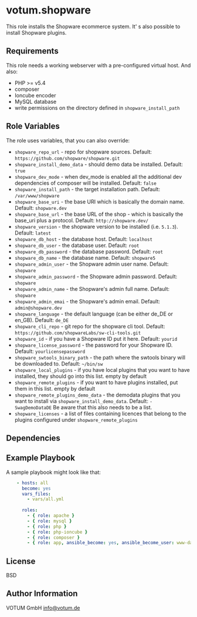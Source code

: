 votum.shopware
==============

This role installs the Shopware ecommerce system. It' s also possible to install Shopware plugins.

Requirements
------------

This role needs a working webserver with a pre-configured virtual host. And also:
* PHP >= v5.4
* composer
* Ioncube encoder
* MySQL database
* write permissions on the directory defined in `shopware_install_path`

Role Variables
--------------

The role uses variables, that you can also override:

* `shopware_repo_url` - repo for shopware sources. Default: `https://github.com/shopware/shopware.git`
* `shopware_install_demo_data` - should demo data be installed. Default: `true`
* `shopware_dev_mode` - when dev_mode is enabled all the additional dev dependencies of composer will be installed. Default: `false`
* `shopware_install_path` - the target installation path. Default: `/var/www/shopware`
* `shopware_base_uri` - the base URI which is basically the domain name. Default: `shopware.dev`
* `shopware_base_url` - the base URL of the shop - which is basically the base_uri plus a protocol. Default: `http://shopware.dev/`
* `shopware_version` - the shopware version to be installed (i.e. `5.1.3`). Default: `latest`
* `shopware_db_host` - the database host. Default: `localhost`
* `shopware_db_user` - the database user. Default: `root`
* `shopware_db_password` - the database password. Default: `root`
* `shopware_db_name` - the database name. Default: `shopware5`
* `shopware_admin_user` - the Shopware admin user name. Default: `shopware`
* `shopware_admin_password` - the Shopware admin password. Default: `shopware`
* `shopware_admin_name` - the Shopware's admin full name. Default: `shopware`
* `shopware_admin_emai` - the Shopware's admin email. Default: `admin@shopware.dev`
* `shopware_language` - the default language (can be either de_DE or en_GB). Default: `de_DE`
* `shopware_cli_repo` - git repo for the shopware cli tool. Default: `https://github.com/shopwareLabs/sw-cli-tools.git`
* `shopware_id` - if you have a Shopware ID put it here. Default: `yourid`
* `shopware_license_password` - the password for your Shopware ID. Default: `yourlicensepassword`
* `shopware_swtools_binary_path` - the path where the swtools binary will be downloaded to. Default: `~/bin/sw`
* `shopware_local_plugins` - if you have local plugins that you want to have installed, they should go into this list. empty by default
* `shopware_remote_plugins` - if you want to have plugins installed, put them in this list. empty by default
* `shopware_remote_plugins_demo_data` - the demodata plugins that you want to install via `shopware_install_demo_data`. Default: `- SwagDemoDataDE` Be aware that this also needs to be a list.
* `shopware_licenses` - a list of files containing licences that belong to the plugins configured under `shopware_remote_plugins`


Dependencies
------------


Example Playbook
----------------

A sample playbook might look like that:

```yaml
    - hosts: all
      become: yes
      vars_files:
        - vars/all.yml
    
      roles:
        - { role: apache }
        - { role: mysql }
        - { role: php }
        - { role: php-ioncube }
        - { role: composer }
        - { role: app, ansible_become: yes, ansible_become_user: www-data }
```

License
-------

BSD

Author Information
------------------

VOTUM GmbH
info@votum.de
